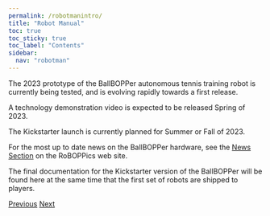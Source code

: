 ```yaml
---
permalink: /robotmanintro/
title: "Robot Manual"
toc: true
toc_sticky: true
toc_label: "Contents"
sidebar:
  nav: "robotman"
---
```


The 2023 prototype of the BallBOPPer autonomous tennis training robot is currently being tested, and is evolving rapidly towards a first release.

A technology demonstration video is expected to be released Spring of 2023.

The Kickstarter launch is currently planned for Summer or Fall of 2023.

For the most up to date news on the BallBOPPer hardware, see the <a href="https://roboppics.com/blogs/news">News Section</a> on the RoBOPPics web site.

The final documentation for the Kickstarter version of the BallBOPPer will be found here at the same time that the first set of robots are shipped to players.

  <nav class="pagination">
      <a href="/BallBOPPer/appmancatalog/" class="pagination--pager" title="Catalog">Previous</a>
       <a href="/BallBOPPer/robotmanlauncher/" class="pagination--pager" title="Launcher">Next</a>
  </nav>
